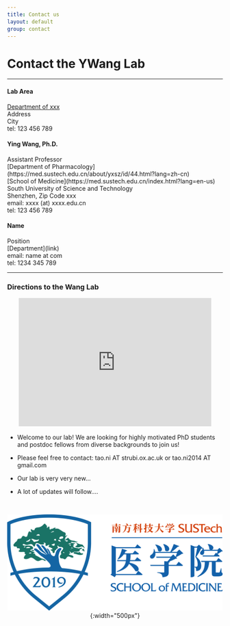 ```yaml
---
title: Contact us
layout: default
group: contact
---
```


# Contact the YWang Lab
---
<div class="row" markdown="1">

<div class="col-md-4 col-ms-4">

#### Lab Area
  [Department of xxx ](Link)<br>
  Address<br>
  City<br>
  tel: 123 456 789

</div>

<div class="col-md-4 col-ms-4">

  <h4>Ying Wang, Ph.D.</h4>
  Assistant Professor<br>
  [Department of Pharmacology](https://med.sustech.edu.cn/about/yxsz/id/44.html?lang=zh-cn)<br>
  [School of Medicine](https://med.sustech.edu.cn/index.html?lang=en-us)<br>
  South University of Science and Technology<br>
  Shenzhen, Zip Code xxx <br>
  email: xxxx (at) xxxx.edu.cn <br>
  tel: 123 456 789
</div>

<div class="col-md-4 col-ms-4">

  <h4> Name</h4>
  Position<br>
  [Department](link)<br>
  email: name at com<br>
  tel: 1234 345 789<br>

</div>

</div>

---



<div class="row">



<div class="col-md-5 col-ms-5">

### Directions to the Wang Lab


<div align="center">
<!-- <iframe jsname="L5Fo6c" class="YMEQtf" style="justify-content: center;" sandbox="allow-scripts allow-popups allow-forms allow-same-origin allow-popups-to-escape-sandbox allow-downloads" aria-label="Map, Li Ka Shing Faculty of Medicine, The University of Hong Kong (HKUMed)" src="https://maps-api-ssl.google.com/maps?hl=en-US&amp;ll=22.267136,114.128507&amp;output=embed&amp;q=21+Sassoon+Rd,+Pok+Fu+Lam,+Hong+Kong+(Li+Ka+Shing+Faculty+of+Medicine,+The+University+of+Hong+Kong+(HKUMed))&amp;z=17" allowfullscreen="" frameborder="0"></iframe>
 -->

<!-- <iframe
  width="450"
  height="300"
  style="border:0"
  loading="lazy"
  allowfullscreen
   src="https://maps-api-ssl.google.com/maps?hl=en-US&amp;ll=22.267136,114.128507&amp;output=embed&amp;q=21+Sassoon+Rd,+Pok+Fu+Lam,+Hong+Kong+(Li+Ka+Shing+Faculty+of+Medicine,+The+University+of+Hong+Kong+(HKUMed))&amp;z=17" >
</iframe> -->

<iframe width="450" height="300" frameborder='0' scrolling='no' marginheight='0' marginwidth='0' src="https://surl.amap.com/1djnmOql5XG"></iframe>



</div>
</div>

<div class="col-md-7 col-ms-7">

* Welcome to our lab! We are looking for highly motivated PhD students and postdoc fellows from diverse backgrounds to join us!   

* Please feel free to contact: tao.ni AT strubi.ox.ac.uk or tao.ni2014 AT gmail.com   
* Our lab is very very new...   

* A lot of updates will follow....   

<br>


<div align="center">

![logo](/docs/images/med-SUSTECH.png){:width="500px"}
</div>

</div>
</div>


